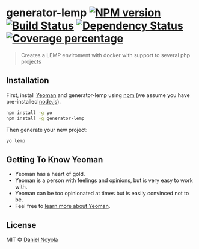 # generator-lemp [![NPM version][npm-image]][npm-url] [![Build Status][travis-image]][travis-url] [![Dependency Status][daviddm-image]][daviddm-url] [![Coverage percentage][coveralls-image]][coveralls-url]
> Creates a LEMP enviroment with docker with support to several php projects

## Installation

First, install [Yeoman](http://yeoman.io) and generator-lemp using [npm](https://www.npmjs.com/) (we assume you have pre-installed [node.js](https://nodejs.org/)).

```bash
npm install -g yo
npm install -g generator-lemp
```

Then generate your new project:

```bash
yo lemp
```

## Getting To Know Yeoman

 * Yeoman has a heart of gold.
 * Yeoman is a person with feelings and opinions, but is very easy to work with.
 * Yeoman can be too opinionated at times but is easily convinced not to be.
 * Feel free to [learn more about Yeoman](http://yeoman.io/).

## License

MIT © [Daniel Noyola]()


[npm-image]: https://badge.fury.io/js/generator-lemp.svg
[npm-url]: https://npmjs.org/package/generator-lemp
[travis-image]: https://travis-ci.org/danielnv18/generator-lemp.svg?branch=master
[travis-url]: https://travis-ci.org/danielnv18/generator-lemp
[daviddm-image]: https://david-dm.org/danielnv18/generator-lemp.svg?theme=shields.io
[daviddm-url]: https://david-dm.org/danielnv18/generator-lemp
[coveralls-image]: https://coveralls.io/repos/danielnv18/generator-lemp/badge.svg
[coveralls-url]: https://coveralls.io/r/danielnv18/generator-lemp

